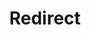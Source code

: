 ﻿---
layout: src/layouts/Redirect.astro
title: Redirect
redirect: https://octopus.com/docs/installation/permissions-for-the-octopus-windows-service
pubDate:  2023-01-01
navSearch: false
navSitemap: false
navMenu: false
---
